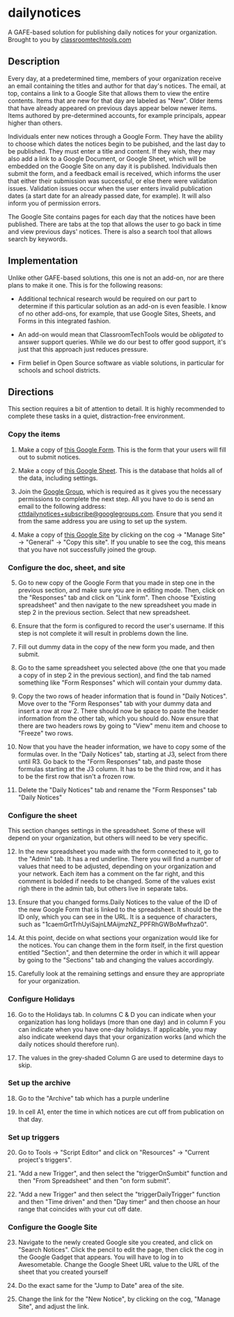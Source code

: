 # dailynotices
A GAFE-based solution for publishing daily notices for your organization. Brought to you by [classroomtechtools.com](http://classroomtechtools.com)

## Description
Every day, at a predetermined time, members of your organization receive an email containing the titles and author for that day's notices. The email, at top, contains a link to a Google Site that allows them to view the entire contents. Items that are new for that day are labeled as "New". Older items that have already appeared on previous days appear below newer items. Items authored by pre-determined accounts, for example principals, appear higher than others.

Individuals enter new notices through a Google Form. They have the ability to choose which dates the notices begin to be pubished, and the last day to be published. They must enter a title and content. If they wish, they may also add a link to a Google Document, or Google Sheet, which will be embedded on the Google Site on any day it is published. Individuals then submit the form, and a feedback email is received, which informs the user that either their submission was successful, or else there were validation issues. Validation issues occur when the user enters invalid publication dates (a start date for an already passed date, for example). It will also inform you of permission errors.

The Google Site contains pages for each day that the notices have been published. There are tabs at the top that allows the user to go back in time and view previous days' notices. There is also a search tool that allows search by keywords.

## Implementation

Unlike other GAFE-based solutions, this one is not an add-on, nor are there plans to make it one. This is for the following reasons:

* Additional technical research would be required on our part to determine if this particular solution as an add-on is even feasible. I know of no other add-ons, for example, that use Google Sites, Sheets, and Forms in this integrated fashion.

* An add-on would mean that ClassroomTechTools would be *obligated* to answer support queries. While we do our best to offer good support, it's just that this approach just reduces pressure.

* Firm belief in Open Source software as viable solutions, in particular for schools and school districts.

## Directions

This section requires a bit of attention to detail. It is highly recommended to complete these tasks in a quiet, distraction-free environment.

### Copy the items

1. Make a copy of [this Google Form](https://docs.google.com/forms/d/1caemGrtTrhUyiSajnLMAijmzNZ_PPFRhGWBoMwfhza0/copy). This is the form that your users will fill out to submit notices.

2. Make a copy of [this Google Sheet](https://docs.google.com/spreadsheets/d/1Vl7K57Q4elL5IVIbhPF6vw7TGETSj5GceYdqC_BOGwQ/copy). This is the database that holds all of the data, including settings.

3. Join the [Google Group](https://groups.google.com/d/forum/cttdailynotices), which is required as it gives you the necessary permissions to complete the next step. All you have to do is send an email to the following address: [cttdailynotices+subscribe@googlegroups.com](cttdailynotices+subscribe@googlegroups.com). Ensure that you send it from the same address you are using to set up the system.

4. Make a copy of [this Google Site](https://sites.google.com/site/cttdailynoticesdemo/) by clicking on the cog -> "Manage Site" -> "General" -> "Copy this site". If you unable to see the cog, this means that you have not successfully joined the group.

### Configure the doc, sheet, and site

5. Go to new copy of the Google Form that you made in step one in the previous section, and make sure you are in editing mode. Then, click on the "Responses" tab and click on "Link form". Then choose "Existing spreadsheet" and then navigate to the new spreadsheet you made in step 2 in the previous section. Select that new spreadsheet.

6. Ensure that the form is configured to record the user's username. If this step is not complete it will result in problems down the line.

7. Fill out dummy data in the copy of the new form you made, and then submit.

8. Go to the same spreadsheet you selected above (the one that you made a copy of in step 2 in the previous section), and find the tab named something like "Form Responses" which will contain your dummy data.

9. Copy the two rows of header information that is found in "Daily Notices". Move over to the "Form Responses" tab with your dummy data and insert a row at row 2. There should now be space to paste the header information from the other tab, which you should do. Now ensure that there are two headers rows by going to "View" menu item and choose to "Freeze" two rows.

10. Now that you have the header information, we have to copy some of the formulas over. In the "Daily Notices" tab, starting at J3, select from there until R3. Go back to the "Form Responses" tab, and paste those formulas starting at the J3 column. It has to be the third row, and it has to be the first row that isn't a frozen row.

11. Delete the "Daily Notices" tab and rename the "Form Responses" tab "Daily Notices"

### Configure the sheet

This section changes settings in the spreadsheet. Some of these will depend on your organization, but others will need to be very specific.

12. In the new spreadsheet you made with the form connected to it, go to the "Admin" tab. It has a red underline. There you will find a number of values that need to be adjusted, depending on your organization and your network. Each item has a comment on the far right, and this comment is bolded if needs to be changed. Some of the values exist righ there in the admin tab, but others live in separate tabs.

13. Ensure that you changed forms.Daily Notices to the value of the ID of the new Google Form that is linked to the spreadsheet. It should be the ID only, which you can see in the URL. It is a sequence of characters, such as "1caemGrtTrhUyiSajnLMAijmzNZ_PPFRhGWBoMwfhza0".

14. At this point, decide on what sections your organization would like for the notices. You can change them in the form itself, in the first question entitled "Section", and then determine the order in which it will appear by going to the "Sections" tab and changing the values accordingly. 

15. Carefully look at the remaining settings and ensure they are appropriate for your organization.

### Configure Holidays

16. Go to the Holidays tab. In columns C & D you can indicate when your organization has long holidays (more than one day) and in column F you can indicate when you have one-day holidays. If applicable, you may also indicate weekend days that your organization works (and which the daily notices should therefore run).

17. The values in the grey-shaded Column G are used to determine days to skip.

### Set up the archive

18. Go to the "Archive" tab which has a purple underline

19. In cell A1, enter the time in which notices are cut off from publication on that day. 

### Set up triggers

20. Go to Tools -> "Script Editor" and click on "Resources" -> "Current project's triggers". 

21. "Add a new Trigger", and then select the "triggerOnSumbit" function and then "From Spreadsheet" and then "on form submit".

22. "Add a new Trigger" and then select the "triggerDailyTrigger" function and then "Time driven" and then "Day timer" and then choose an hour range that coincides with your cut off date.

### Configure the Google Site

23. Navigate to the newly created Google site you created, and click on "Search Notices". Click the pencil to edit the page, then click the cog in the Google Gadget that appears. You will have to log in to Awesometable. Change the Google Sheet URL value to the URL of the sheet that you created yourself

24. Do the exact same for the "Jump to Date" area of the site.

25. Change the link for the "New Notice", by clicking on the cog, "Manage Site", and adjust the link.
